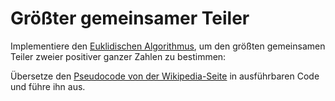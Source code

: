 
# Größter gemeinsamer Teiler

Implementiere den [Euklidischen Algorithmus](https://de.wikipedia.org/wiki/Euklidischer_Algorithmus), um den größten gemeinsamen Teiler zweier positiver ganzer Zahlen zu bestimmen:

Übersetze den [Pseudocode von der Wikipedia-Seite](https://de.wikipedia.org/wiki/Euklidischer_Algorithmus#Beschreibung_durch_Pseudocode_2) in ausführbaren Code und führe ihn aus.
